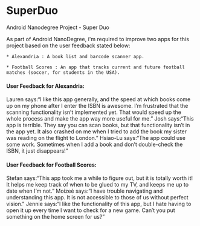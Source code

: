 # SuperDuo
Android Nanodegree Project - Super Duo


As part of Android NanoDegree, i'm required to improve two apps for this project based on the user feedback stated below:

	* Alexandria : A book list and barcode scanner app.

	* Football Scores : An app that tracks current and future football matches (soccer, for students in the USA).


<h4>User Feedback for Alexandria:</h4>

Lauren says:“I like this app generally, and the speed at which books come up on my phone after I enter the ISBN is awesome. I’m frustrated that the scanning functionality isn’t implemented yet. That would speed up the whole process and make the app way more useful for me.”
Josh says:“This app is terrible. They say you can scan books, but that functionality isn’t in the app yet. It also crashed on me when I tried to add the book my sister was reading on the flight to London.”
Hsiao-Lu says:“The app could use some work. Sometimes when I add a book and don’t double-check the ISBN, it just disappears!”

<h4>User Feedback for Football Scores:</h4>

Stefan says:“This app took me a while to figure out, but it is totally worth it! It helps me keep track of when to be glued to my TV, and keeps me up to date when I’m not.”
Moizeé says:“I have trouble navigating and understanding this app. It is not accessible to those of us without perfect vision."
Jennie says:“I like the functionality of this app, but I hate having to open it up every time I want to check for a new game. Can’t you put something on the home screen for us?”
